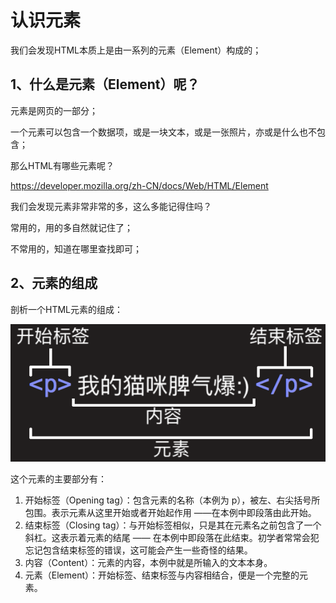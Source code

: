 # 认识元素

我们会发现HTML本质上是由一系列的元素（Element）构成的；

## 1、什么是元素（Element）呢？

元素是网页的一部分；

一个元素可以包含一个数据项，或是一块文本，或是一张照片，亦或是什么也不包含；

那么HTML有哪些元素呢？

https://developer.mozilla.org/zh-CN/docs/Web/HTML/Element

我们会发现元素非常非常的多，这么多能记得住吗？

常用的，用的多自然就记住了；

不常用的，知道在哪里查找即可；  

## 2、元素的组成  

剖析一个HTML元素的组成：  

![image-20240306010637657](img/image-20240306010637657.png)

这个元素的主要部分有：  

1. 开始标签（Opening tag）：包含元素的名称（本例为 p），被左、右尖括号所包围。表示元素从这里开始或者开始起作用 ——在本例中即段落由此开始。
2. 结束标签（Closing tag）：与开始标签相似，只是其在元素名之前包含了一个斜杠。这表示着元素的结尾 —— 在本例中即段落在此结束。初学者常常会犯忘记包含结束标签的错误，这可能会产生一些奇怪的结果。
3. 内容（Content）：元素的内容，本例中就是所输入的文本本身。
4. 元素（Element）：开始标签、结束标签与内容相结合，便是一个完整的元素。

